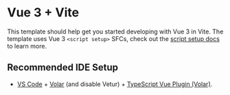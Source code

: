 # Vue 3 + Vite

This template should help get you started developing with Vue 3 in Vite. The template uses Vue 3 `<script setup>` SFCs, check out the [script setup docs](https://v3.vuejs.org/api/sfc-script-setup.html#sfc-script-setup) to learn more.

## Recommended IDE Setup

- [VS Code](https://code.visualstudio.com/) + [Volar](https://marketplace.visualstudio.com/items?itemName=Vue.volar) (and disable Vetur) + [TypeScript Vue Plugin (Volar)](https://marketplace.visualstudio.com/items?itemName=Vue.vscode-typescript-vue-plugin).

<template>
  <div>
    <!-- 内容区域 -->
    <div class="content">
      <div>
        content-0
      </div>
      <div>
        content-1
      </div>
      <div>
        content-2
      </div>
      <div>
        content-3
      </div>
      <div>
        content-4
      </div>
    </div>
    <!-- 导航区域 -->
    <ul class="navs">
      <li :class="{active: active===0}" @click="scrollTo(0)">
        content-0
      </li>
      <li :class="{active: active===1}" @click="scrollTo(1)">
        content-1
      </li>
      <li :class="{active: active===2}" @click="scrollTo(2)">
        content-2
      </li>
      <li :class="{active: active===3}" @click="scrollTo(3)">
        content-3
      </li>
      <li :class="{active: active===4}" @click="scrollTo(4)">
        content-4
      </li>
    </ul>
  </div>
</template>
 
<script>
export default {
  props: {},
  data() {
    return {
      active: 0 // 当前激活的导航索引
    }
  },
  mounted() {
    // 监听滚动事件
    window.addEventListener('scroll', this.onScroll, false)
  },
  destroy() {
    // 必须移除监听器，不然当该vue组件被销毁了，监听器还在就会出错
    window.removeEventListener('scroll', this.onScroll)
  },
  methods: {
    // 滚动监听器
    onScroll() {
      // 获取所有锚点元素
      const navContents = document.querySelectorAll('.content div')
      // 所有锚点元素的 offsetTop
      const offsetTopArr = []
      navContents.forEach(item => {
        offsetTopArr.push(item.offsetTop)
      })
      // 获取当前文档流的 scrollTop
      const scrollTop = document.documentElement.scrollTop || document.body.scrollTop
      // 定义当前点亮的导航下标
      let navIndex = 0
      for (let n = 0; n < offsetTopArr.length; n++) {
        // 如果 scrollTop 大于等于第n个元素的 offsetTop 则说明 n-1 的内容已经完全不可见
        // 那么此时导航索引就应该是n了
        if (scrollTop >= offsetTopArr[n]) {
          navIndex = n
        }
      }
      this.active = navIndex
    },
    // 跳转到指定索引的元素
    scrollTo(index) {
      // 获取目标的 offsetTop
      // css选择器是从 1 开始计数，我们是从 0 开始，所以要 +1
      const targetOffsetTop = document.querySelector(`.content div:nth-child(${index + 1})`).offsetTop
      // 获取当前 offsetTop
      let scrollTop = document.documentElement.scrollTop || document.body.scrollTop
      // 定义一次跳 50 个像素，数字越大跳得越快，但是会有掉帧得感觉，步子迈大了会扯到蛋
      const STEP = 50
      // 判断是往下滑还是往上滑
      if (scrollTop > targetOffsetTop) {
        // 往上滑
        smoothUp()
      } else {
        // 往下滑
        smoothDown()
      }
      // 定义往下滑函数
      function smoothDown() {
        // 如果当前 scrollTop 小于 targetOffsetTop 说明视口还没滑到指定位置
        if (scrollTop < targetOffsetTop) {
          // 如果和目标相差距离大于等于 STEP 就跳 STEP
          // 否则直接跳到目标点，目标是为了防止跳过了。
          if (targetOffsetTop - scrollTop >= STEP) {
            scrollTop += STEP
          } else {
            scrollTop = targetOffsetTop
          }
          document.body.scrollTop = scrollTop
          document.documentElement.scrollTop = scrollTop
          // 关于 requestAnimationFrame 可以自己查一下，在这种场景下，相比 setInterval 性价比更高
          requestAnimationFrame(smoothDown)
        }
      }
      // 定义往上滑函数
      function smoothUp() {
        if (scrollTop > targetOffsetTop) {
          if (scrollTop - targetOffsetTop >= STEP) {
            scrollTop -= STEP
          } else {
            scrollTop = targetOffsetTop
          }
          document.body.scrollTop = scrollTop
          document.documentElement.scrollTop = scrollTop
          requestAnimationFrame(smoothUp)
        }
      }
    }
  }
}
</script>
 
<style scoped>
  /* 内容区的样式 */
  .content {
    background-color: white;
    width: 500px;
  }
  .content div {
    width: 100%;
    height: 600px;
    font-size: 36px;
    padding: 20px;
    background-color: #7ec384;
  }
  .content div:nth-child(2n) {
    background-color: #847ec3;
  }
  /* 导航栏的样式 */
  .navs {
    position: fixed;
    top: 80px;
    left: 700px;
    background-color: #efefef;
  }
  .navs li {
    padding: 0 20px;
    line-height: 1.6;
    font-size: 24px;
  }
  /* 当导航被点亮后改变颜色 */
  .navs .active{
    color: #847ec3;
    background-color: #e2e2e2;
  }
</style>

